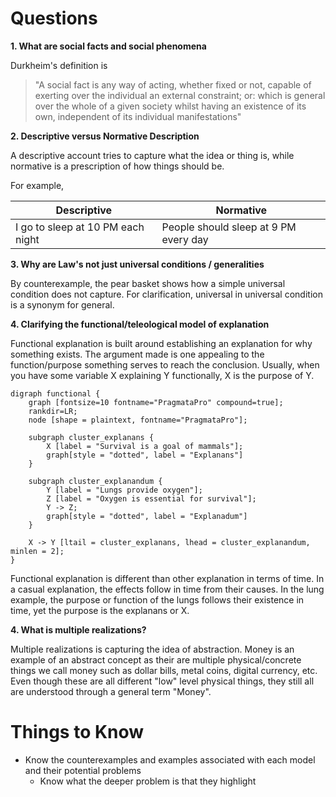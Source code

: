 # Questions

**1. What are social facts and social phenomena**

Durkheim's definition is 

>   "A social fact is any way of acting, whether fixed or not, capable of exerting over the individual an external constraint;
>   or:
>   which is general over the whole of a given society whilst having an existence of its own, independent of its individual manifestations"

**2. Descriptive versus Normative Description**

A descriptive account tries to capture what the idea or thing is, while normative is a prescription of how things should be.

For example,

| **Descriptive** | **Normative** |
|---|---|
|I go to sleep at 10 PM each night|People should sleep at 9 PM every day|

**3. Why are Law's not just universal conditions / generalities**

By counterexample, the pear basket shows how a simple universal condition does not capture. For clarification, universal in universal condition is a synonym for general.

**4. Clarifying the functional/teleological model of explanation**

Functional explanation is built around establishing an explanation for why something exists. The argument made is one appealing to the function/purpose something serves to reach the conclusion. Usually, when you have some variable X explaining Y functionally, X is the purpose of Y. 

```{.graphviz caption="The functional explanation for why lungs exist in mammals"}
digraph functional {
    graph [fontsize=10 fontname="PragmataPro" compound=true];
	rankdir=LR;
	node [shape = plaintext, fontname="PragmataPro"]; 

    subgraph cluster_explanans {
        X [label = "Survival is a goal of mammals"];
        graph[style = "dotted", label = "Explanans"]
    }

    subgraph cluster_explanandum {
        Y [label = "Lungs provide oxygen"]; 
        Z [label = "Oxygen is essential for survival"];
        Y -> Z;
        graph[style = "dotted", label = "Explanadum"]
    }

    X -> Y [ltail = cluster_explanans, lhead = cluster_explanandum, minlen = 2];
}
```

Functional explanation is different than other explanation in terms of time. In a casual explanation, the effects follow in time from their causes. In the lung example, the purpose or function of the lungs follows their existence in time, yet the purpose is the explanans or X.

**4. What is multiple realizations?**

Multiple realizations is capturing the idea of abstraction. Money is an example of an abstract concept as their are multiple physical/concrete things we call money such as dollar bills, metal coins, digital currency, etc. Even though these are all different "low" level physical things, they still all are understood through a general term "Money".

# Things to Know

- Know the counterexamples and examples associated with each model and their potential problems
    - Know what the deeper problem is that they highlight
